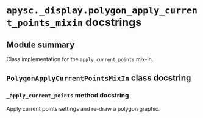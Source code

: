 # `apysc._display.polygon_apply_current_points_mixin` docstrings

## Module summary

Class implementation for the `apply_current_points` mix-in.

## `PolygonApplyCurrentPointsMixIn` class docstring

### `_apply_current_points` method docstring

Apply current points settings and re-draw a polygon graphic.